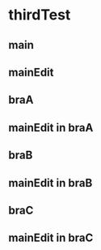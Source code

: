 # thirdTest
## main
## mainEdit
## braA
## mainEdit in braA
## braB
## mainEdit in braB
## braC
## mainEdit in braC
